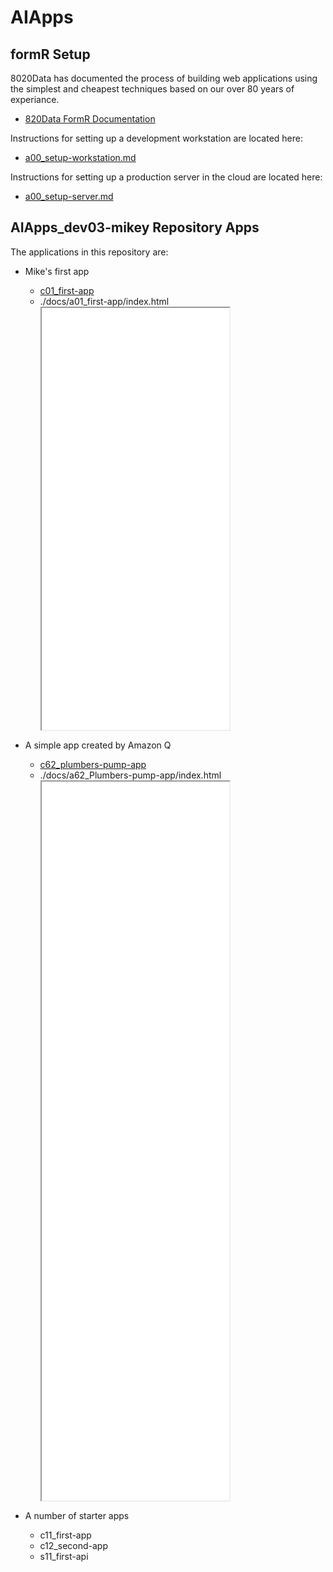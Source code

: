# AIApps

## formR Setup   

8020Data has documented the process of building web applications using the simplest 
and cheapest techniques based on our over 80 years of experiance. 
  - [820Data FormR Documentation](https://8020data.github.io/FRDocs_prod-master/#/)

Instructions for setting up a development workstation are located here:
   - [a00_setup-workstation.md](a00_setup-instructions/a00_setup-workstation.md)

Instructions for setting up a production server in the cloud are located here:
   - [a00_setup-server.md](https://8020data.github.io/FRDocs_prod-master/#/Setup/fr0301_Setup-Vultr-Ubuntu)


## AIApps_dev03-mikey Repository Apps   

The applications in this repository are: 

 - Mike's first app   
   - [c01_first-app](https://github.com/robinmattern-sicomm/AIApps_dev03-mikey/tree/master/client/c01_first-app/)   
   - ./docs/a01_first-app/index.html
     <div style="max-width: 415px; overflow-x: auto;">
       <iframe src="a01_first-app/index.html" height="675" frameborder="1"></iframe>
     </div>

 - A simple app created by Amazon Q    
   - [c62_plumbers-pump-app](https://github.com/robinmattern-sicomm/AIApps_dev03-mikey/tree/master/client6/c62_Plumbers-pump-app/)  
   - ./docs/a62_Plumbers-pump-app/index.html
     <div style="max-width: 650px; overflow-x: auto;">
       <iframe src="a62_plumbers-pump-app/index.html" height="1150" frameborder="1"></iframe>
     </div>  
 
 - A number of starter apps
   - c11_first-app
   - c12_second-app
   - s11_first-api

                              

 
